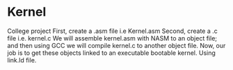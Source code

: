 # Kernel
College project
First, create a .asm file i.e Kernel.asm
Second, create a .c file i.e. kernel.c
We will assemble kernel.asm with NASM to an object file; and then using GCC we will compile kernel.c to another object file. Now, our job is to get these objects linked to an executable bootable kernel. Using link.ld file.
